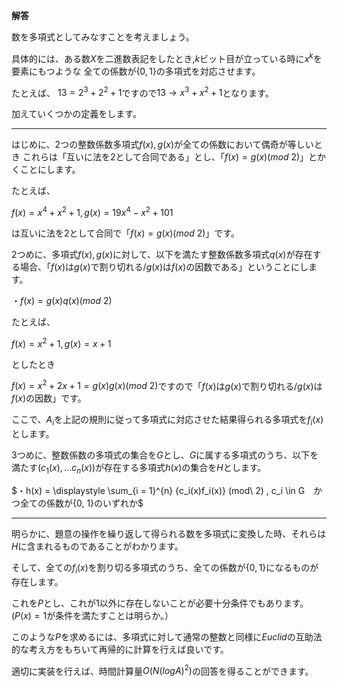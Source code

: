 **解答**

数を多項式としてみなすことを考えましょう。

具体的には、ある数$X$を二進数表記をしたとき,$k$ビット目が立っている時に$x^k$を要素にもつような
全ての係数が$\{0, 1\}$の多項式を対応させます。

たとえば、
$13 = 2^3 + 2^2 + 1$ですので$13 \rightarrow x^3 + x^2 + 1$となります。

加えていくつかの定義をします。

---

はじめに、$2$つの整数係数多項式$f(x), g(x)$が全ての係数において偶奇が等しいとき
これらは「互いに法を$2$として合同である」とし、「$f(x) = g(x) (mod\ 2)$」とかくことにします。

たとえば、

$f(x) = x^4 + x^2 + 1, g(x) = 19x^4 -x^2 + 101$

は互いに法を$2$として合同で$「f(x) = g(x) (mod\ 2)」$です。

$2$つめに、多項式$f(x), g(x)$に対して、以下を満たす整数係数多項式$q(x)$が存在する場合、「$f(x)$は$g(x)$で割り切れる/$g(x)$は$f(x)$の因数である」ということにします。

・$f(x) = g(x)q(x) (mod\ 2)$

たとえば、

$f(x) = x^2 + 1, g(x) = x + 1$

としたとき

$f(x) = x^2 + 2x + 1 = g(x)g(x) (mod\ 2)$ですので「$f(x)$は$g(x)$で割り切れる/$g(x)$は$f(x)$の因数」です。

ここで、$A_i$を上記の規則に従って多項式に対応させた結果得られる多項式を$f_i(x)$とします。

$3$つめに、整数係数の多項式の集合を$G$とし、$G$に属する多項式のうち、以下を満たす$(c_1(x), ... c_n(x))$が存在する多項式$h(x)$の集合を$H$とします。

$・h(x) = \displaystyle \sum_{i = 1}^{n} {c_i(x)f_i(x)} (mod\ 2) , c_i \in G　かつ全ての係数が{0, 1}のいずれか$

---

明らかに、題意の操作を繰り返して得られる数を多項式に変換した時、それらは$H$に含まれるものであることがわかります。

そして、全ての$f_i(x)$を割り切る多項式のうち、全ての係数が$\{0, 1\}$になるものが存在します。

これを$P$とし、これが$1$以外に存在しないことが必要十分条件でもあります。($P(x) = 1$が条件を満たすことは明らか。）

このような$P$を求めるには、多項式に対して通常の整数と同様に$Euclid$の互助法的な考え方をもちいて再帰的に計算を行えば良いです。

適切に実装を行えば、時間計算量$O(N(logA)^2)$の回答を得ることができます。


